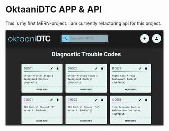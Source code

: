 # OktaaniDTC APP & API

This is my first MERN-project. I am currently refactoring api for this project.

![Preview of oktaaniDTC](oktaani-dtc-preview.png)
